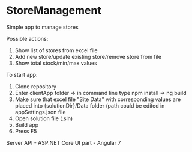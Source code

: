 # StoreManagement
Simple app to manage stores

Possible actions:
1. Show list of stores from excel file
2. Add new store/update existing store/remove store from file
3. Show total stock/min/max values

To start app:
1. Clone repository
2. Enter clientApp folder => in command line type npm install => ng build
3. Make sure that excel file "Site Data" with corresponding values are placed into {solutionDir}/Data folder
    (path could be edited in appSettings.json file
4. Open solution file (.sln)
5. Build app
6. Press F5

Server API - ASP.NET Core
UI part - Angular 7
